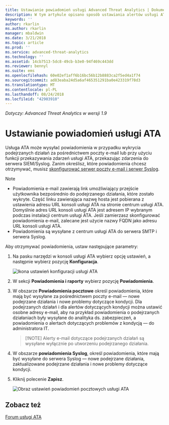 ```yaml
---
title: Ustawianie powiadomień usługi Advanced Threat Analytics | Dokumentacja firmy Microsoft
description: W tym artykule opisano sposób ustawiania alertów usługi ATA w celu otrzymywania powiadomień o wykryciu podejrzanych działań.
keywords: ''
author: rkarlin
ms.author: rkarlin
manager: mbaldwin
ms.date: 3/21/2018
ms.topic: article
ms.prod: ''
ms.service: advanced-threat-analytics
ms.technology: ''
ms.assetid: 14cb7513-5dc8-49cb-b3e0-94f469c443dd
ms.reviewer: bennyl
ms.suite: ems
ms.openlocfilehash: 60e02ef1aff6b16bc56b12b8883ca2f5ed4a1f74
ms.sourcegitcommit: ad83eaba24d5a6af465351291ba0e423319f78d3
ms.translationtype: MT
ms.contentlocale: pl-PL
ms.lasthandoff: 08/24/2018
ms.locfileid: "42903910"
---
```

*Dotyczy: Advanced Threat Analytics w wersji 1.9*



# <a name="set-ata-notifications"></a>Ustawianie powiadomień usługi ATA
Usługa ATA może wysyłać powiadomienia w przypadku wykrycia podejrzanych działań za pośrednictwem poczty e-mail lub przy użyciu funkcji przekazywania zdarzeń usługi ATA, przekazując zdarzenia do serwera SIEM/Syslog. Zanim określisz, które powiadomienia chcesz otrzymywać, musisz [skonfigurować serwer poczty e-mail i serwer Syslog](setting-syslog-email-server-settings.md).

> [!NOTE]
> -   Powiadomienia e-mail zawierają link umożliwiający przejście użytkownika bezpośrednio do podejrzanego działania, które zostało wykryte. Część linku zawierająca nazwę hosta jest pobierana z ustawienia adresu URL konsoli usługi ATA na stronie centrum usługi ATA. Domyślnie adres URL konsoli usługi ATA jest adresem IP wybranym podczas instalacji centrum usługi ATA. Jeśli zamierzasz skonfigurować powiadomienia e-mail, zalecane jest użycie nazwy FQDN jako adresu URL konsoli usługi ATA.
> -   Powiadomienia są wysyłane z centrum usługi ATA do serwera SMTP i serwera Syslog.


Aby otrzymywać powiadomienia, ustaw następujące parametry:


1. Na pasku narzędzi w konsoli usługi ATA wybierz opcję ustawień, a następnie wybierz pozycję **Konfiguracja**.
    
    ![Ikona ustawień konfiguracji usługi ATA](media/ATA-config-icon.png)
    
1. W sekcji **Powiadomienia i raporty** wybierz pozycję **Powiadomienia**.
1. W obszarze **Powiadomienia pocztowe** określ powiadomienia, które mają być wysyłane za pośrednictwem poczty e-mail — nowe podejrzane działania i nowe problemy dotyczące kondycji. Dla podejrzanych działań i dla alertów dotyczących kondycji można ustawić osobne adresy e-mail, aby na przykład powiadomienia o podejrzanych działaniach były wysyłane do analityka ds. zabezpieczeń, a powiadomienia o alertach dotyczących problemów z kondycją — do administratora IT.
    >   [!NOTE]
    >   Alerty e-mail dotyczące podejrzanych działań są wysyłane wyłącznie po utworzeniu podejrzanego działania.
1. W obszarze **powiadomienia Syslog**, określ powiadomienia, które mają być wysyłane do serwera Syslog — nowe podejrzane działania, zaktualizowane podejrzane działania i nowe problemy dotyczące kondycji.
1. Kliknij polecenie **Zapisz**.
    
    ![Obraz ustawień powiadomień pocztowych usługi ATA](media/ata-mail-notification-settings.png)




## <a name="see-also"></a>Zobacz też
[Forum usługi ATA](https://social.technet.microsoft.com/Forums/security/home?forum=mata)
